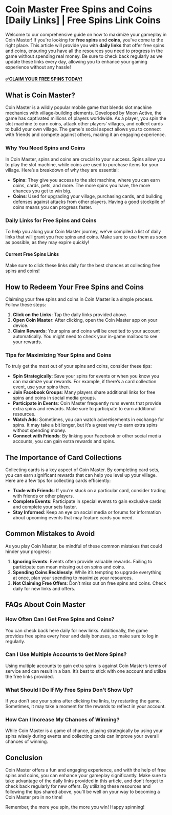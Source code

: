 # Coin Master Free Spins and Coins [Daily Links] | Free Spins Link Coins

Welcome to our comprehensive guide on how to maximize your gameplay in Coin Master! If you're looking for **free spins** and **coins**, you've come to the right place. This article will provide you with **daily links** that offer free spins and coins, ensuring you have all the resources you need to progress in the game without spending real money. Be sure to check back regularly as we update these links every day, allowing you to enhance your gaming experience without any hassle!

#### [✅CLAIM YOUR FREE SPINS TODAY!](https://edris2025.github.io/spins/)

## What is Coin Master?

Coin Master is a wildly popular mobile game that blends slot machine mechanics with village-building elements. Developed by Moon Active, the game has captivated millions of players worldwide. As a player, you spin the slot machine to earn coins, attack other players’ villages, and collect cards to build your own village. The game's social aspect allows you to connect with friends and compete against others, making it an engaging experience.

### Why You Need Spins and Coins

In Coin Master, spins and coins are crucial to your success. Spins allow you to play the slot machine, while coins are used to purchase items for your village. Here’s a breakdown of why they are essential:

- **Spins**: They give you access to the slot machine, where you can earn coins, cards, pets, and more. The more spins you have, the more chances you get to win big.
- **Coins**: Used for upgrading your village, purchasing cards, and building defenses against attacks from other players. Having a good stockpile of coins means you can progress faster.

### Daily Links for Free Spins and Coins

To help you along your Coin Master journey, we’ve compiled a list of daily links that will grant you free spins and coins. Make sure to use them as soon as possible, as they may expire quickly!

#### Current Free Spins Links

Make sure to click these links daily for the best chances at collecting free spins and coins!

## How to Redeem Your Free Spins and Coins

Claiming your free spins and coins in Coin Master is a simple process. Follow these steps:

1. **Click on the Links**: Tap the daily links provided above.
2. **Open Coin Master**: After clicking, open the Coin Master app on your device.
3. **Claim Rewards**: Your spins and coins will be credited to your account automatically. You might need to check your in-game mailbox to see your rewards.

### Tips for Maximizing Your Spins and Coins

To truly get the most out of your spins and coins, consider these tips:

- **Spin Strategically**: Save your spins for events or when you know you can maximize your rewards. For example, if there’s a card collection event, use your spins then.
- **Join Facebook Groups**: Many players share additional links for free spins and coins in social media groups.
- **Participate in Events**: Coin Master frequently runs events that provide extra spins and rewards. Make sure to participate to earn additional resources.
- **Watch Ads**: Sometimes, you can watch advertisements in exchange for spins. It may take a bit longer, but it’s a great way to earn extra spins without spending money.
- **Connect with Friends**: By linking your Facebook or other social media accounts, you can gain extra rewards and spins.

## The Importance of Card Collections

Collecting cards is a key aspect of Coin Master. By completing card sets, you can earn significant rewards that can help you level up your village. Here are a few tips for collecting cards efficiently:

- **Trade with Friends**: If you’re stuck on a particular card, consider trading with friends or other players.
- **Complete Events**: Participate in special events to gain exclusive cards and complete your sets faster.
- **Stay Informed**: Keep an eye on social media or forums for information about upcoming events that may feature cards you need.

## Common Mistakes to Avoid

As you play Coin Master, be mindful of these common mistakes that could hinder your progress:

1. **Ignoring Events**: Events often provide valuable rewards. Failing to participate can mean missing out on spins and coins.
2. **Spending Coins Recklessly**: While it’s tempting to upgrade everything at once, plan your spending to maximize your resources.
3. **Not Claiming Free Offers**: Don’t miss out on free spins and coins. Check daily for new links and offers.

## FAQs About Coin Master

### How Often Can I Get Free Spins and Coins?

You can check back here daily for new links. Additionally, the game provides free spins every hour and daily bonuses, so make sure to log in regularly.

### Can I Use Multiple Accounts to Get More Spins?

Using multiple accounts to gain extra spins is against Coin Master’s terms of service and can result in a ban. It’s best to stick with one account and utilize the free links provided.

### What Should I Do If My Free Spins Don’t Show Up?

If you don’t see your spins after clicking the links, try restarting the game. Sometimes, it may take a moment for the rewards to reflect in your account.

### How Can I Increase My Chances of Winning?

While Coin Master is a game of chance, playing strategically by using your spins wisely during events and collecting cards can improve your overall chances of winning.

## Conclusion

Coin Master offers a fun and engaging experience, and with the help of free spins and coins, you can enhance your gameplay significantly. Make sure to take advantage of the daily links provided in this article, and don’t forget to check back regularly for new offers. By utilizing these resources and following the tips shared above, you’ll be well on your way to becoming a Coin Master pro in no time!

Remember, the more you spin, the more you win! Happy spinning!
